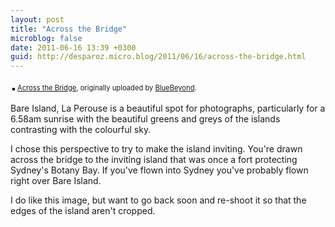 ```yaml
---
layout: post
title: "Across the Bridge"
microblog: false
date: 2011-06-16 13:39 +0300
guid: http://desparoz.micro.blog/2011/06/16/across-the-bridge.html
---
```

<div style="text-align: left; padding: 3px;"><a title="photo sharing" href="http://www.flickr.com/photos/bluebeyond/5840710280/"><img style="border: solid 2px #000000;" src="http://desparoz.me/uploads/2017/6e56e45289.jpg" alt="" /></a>
<span style="font-size: 0.8em; margin-top: 0px;"><a href="http://www.flickr.com/photos/bluebeyond/5840710280/">Across the Bridge</a>, originally uploaded by <a href="http://www.flickr.com/photos/bluebeyond/">BlueBeyond</a>.</span></div>
<p>Bare Island, La Perouse is a beautiful spot for photographs, particularly for a 6.58am sunrise with the beautiful greens and greys of the islands contrasting with the colourful sky.</p>
<p>I chose this perspective to try to make the island inviting. You're drawn across the bridge to the inviting island that was once a fort protecting Sydney's Botany Bay. If you've flown into Sydney you've probably flown right over Bare Island.</p>
<p>I do like this image, but want to go back soon and re-shoot it so that the edges of the island aren't cropped.</p>
